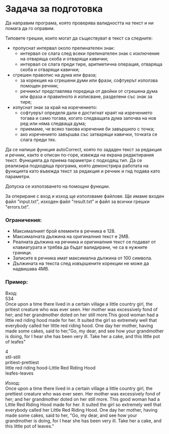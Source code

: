 <h1>Задача за подготовка</h1>

Да направим програма, която проверява валидността на текст и ни помага да го оправим.

Типовете грешки, които могат да съществуват в текст са следните:

- пропуснат интервал около препинателен знак:
    - интервал се слага след всеки препинателен знак с изключение на отваряща скоба и отварящи кавички;
    - интервал се слага преди тире, аритметична операция, отваряща скоба и отварящи кавички;
- сгрешен правопис на дума или фраза;
    - за корекция на сгрешени думи или фрази, софтуерът използва помощен речник;
    - речникът представлява поредица от двойки от сгрешена дума или фраза и правилното ѝ изписване, разделени със знак за тире;
- изпуснат знак за край на изречението:
    - софтуерът определя дали е достигнат краят на изречението тогава и само тогава, когато следващата дума започва на нов ред или няма следваща дума;
    - приемаме, че всяко такова изречение би завършило с точка;
    - ако изречението завършва със затварящи кавички, точката се слага преди тях.

Да се напише функция autoCorrect, която по зададен текст за редакция и речник, както е описан по-горе, извежда на екрана редактирания текст. Функцията да приема параметри с подходящ тип. Да се реализира подходяща програма, която демонстрира работата на функцията като въвежда текст за редакция и речник и гид подава като параметри.

Допуска се използването на помощни функции.

За опериране с вход и изход ще използваме файлове. Ще имаме входен файл "input.txt", изходен файл "result.txt" и файл за всички грешки "errors.txt".

<h3>Ограничения:</h3>

- Максималният брой елементи в речника е 128.
- Максималната дължина на оригиналния текст е 2MB.
- Реалната дължина на речника и оригиналния текст се подават от клавиатурата и трябва да бъдат валидирани, че са в нужните граници.
- Записите в речника имат максимална дължина от 100 символа.
- Дължината на текста след извършените корекции не може да надвишава 4MB.

<h3>Пример:</h3>

Вход:</br>534</br>Once upon a time there lived in a certain village a little country girl, the pritiest creature who was ever seen. Her mother was excessively fond of her; and her grandmother doted on her still more.This good woman had a little red riding hood made for her. It suited the girl so extremely well that everybody called her little red riding hood. One day her mother, having made some cakes, said to her,"Go, my dear, and see how your grandmother is doing, for I hear she has been very ill. Take her a cake, and this little pot of leafes"

4</br>stil-still</br>pritiest-prettiest</br>little red riding hood-Little Red Riding Hood</br>leafes-leaves

Изход:</br>Once upon a time there lived in a certain village a little country girl, the prettiest creature who was ever seen. Her mother was excessively fond of her; and her grandmother doted on her still more. This good woman had a Little Red Riding Hood made for her. It suited the girl so extremely well that everybody called her Little Red Riding Hood. One day her mother, having made some cakes, said to her, "Go, my dear, and see how your grandmother is doing, for I hear she has been very ill. Take her a cake, and this little pot of leaves."
